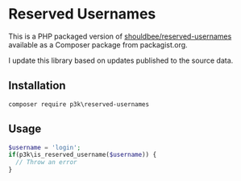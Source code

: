 Reserved Usernames
==================

This is a PHP packaged version of [shouldbee/reserved-usernames](https://github.com/shouldbee/reserved-usernames) available as a Composer package from packagist.org.

I update this library based on updates published to the source data.


Installation
------------

```
composer require p3k\reserved-usernames
```

Usage
-----

```php
$username = 'login';
if(p3k\is_reserved_username($username)) {
  // Throw an error
}
```
